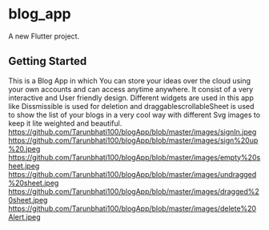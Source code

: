 # blog_app

A new Flutter project.

## Getting Started

This is a Blog App in which You can store your ideas over the cloud using your own accounts and can access anytime anywhere.
It consist of a very interactive and User friendly design.
Different widgets are used in this app like Dissmissible is used for deletion and draggablescrollableSheet is used to show the list of your blogs in a very cool way with different Svg images to keep it lite weighted and beautiful.
https://github.com/Tarunbhati100/blogApp/blob/master/images/signIn.jpeg
https://github.com/Tarunbhati100/blogApp/blob/master/images/sign%20up%20.jpeg
https://github.com/Tarunbhati100/blogApp/blob/master/images/empty%20sheet.jpeg
https://github.com/Tarunbhati100/blogApp/blob/master/images/undragged%20sheet.jpeg
https://github.com/Tarunbhati100/blogApp/blob/master/images/dragged%20sheet.jpeg
https://github.com/Tarunbhati100/blogApp/blob/master/images/delete%20Alert.jpeg
